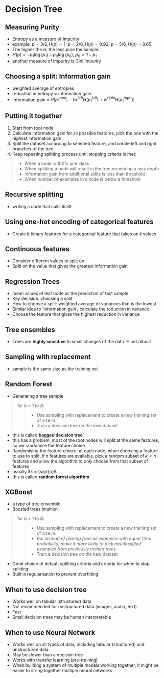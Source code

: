 # Decision Tree

## Measuring Purity

- Entropy as a measure of impurity
- example: $p = 3/6, H(p) = 1$; $p = 2/6, H(p) = 0.92$; $p = 5/6, H(p) = 0.65$
- The higher the $H$, the less pure the sample.
- $H(p) = -p_1 \log (p_1) - p_0 \log (p_0)$, $p_0 = 1-p_1$
- another measure of impurity is Gini impurity

## Choosing a split: Information gain

- weighted average of entropies
- reduction in entropy = information gain
- Information gain = $H(p_1^{root}) - (w^{left}H(p_1^{left}) + w^{right}H(p_1^{right}))$

## Putting it together

1. Start from root node
2. Calculate information gain for all possible features, pick the one with the highest information gain
3. Split the dataset according to selected feature, and create left and right branches of the tree
4. Keep repeating splitting process until stopping criteria is met:

> - When a node is 100% one class
> - When splitting a node will result in the tree exceeding a max depth
> - Information gain from additional splits is less than threshold
> - When number of examples in a node is below a threshold

## Recursive splitting

- writing a code that calls itself

## Using one-hot encoding of categorical features

- Create $k$ binary features for a categorical feature that takes on $k$ values

## Continuous features

- Consider different values to split on
- Split on the value that gives the greatest information gain

## Regression Trees

- mean values of leaf node as the prediction of test sample
- Key decision: choosing a split
- How to choose a split: weighted average of variances that is the lowest
- Similar idea to 'information gain', calculate the reduction in variance
- Choose the feature that gives the highest reduction in variance

## Tree ensembles

- Trees are **highly sensitive** to small changes of the data -> not robust

## Sampling with replacement

- sample is the same size as the training set

## Random Forest

- Generating a tree sample

> for $b$ = 1 to $B$:
>>
>> - Use sampling with replacement to create a new training set of size $m$
>> - Train a decision tree on the new dataset

- this is called **bagged decision tree**
- this has a problem, most of the root nodes will split at the same features, so we randomise the feature choice
- Randomising the feature choice: at each node, when choosing a feature to use to split, if $n$ features are available, pick a random subset of $k < n$ features and allow the algorithm to only choose from that subset of features
- usually $k = \sqrt{n}$
- this is called **random forest algorithm**

## XGBoost

- a type of tree ensemble
- Boosted trees intuition

> for $b$ = 1 to $B$:
>>
>> - Use sampling with replacement to create a new training set of size $m$.
>> - *But instead of picking from all examples with equal (1/m) probability, make it more likely to pick misclassified examples from previously trained trees*.
>> - Train a decision tree on the new dataset

- Good choice of default splitting criteria and criteria for when to stop splitting
- Built in regularisation to prevent overfitting

## When to use decision tree

- Works well on tabular (structured) data
- Not recommended for unstructured data (images, audio, text)
- Fast
- Small decision trees may be human interpretable

## When to use Neural Network

- Works well on all types of data, including tabular (structured) and unstructured data
- May be slower than a decision tree
- Works with transfer learning (pre-training)
- When building a system of multiple models working together, it might be easier to string together multiple neural networks
